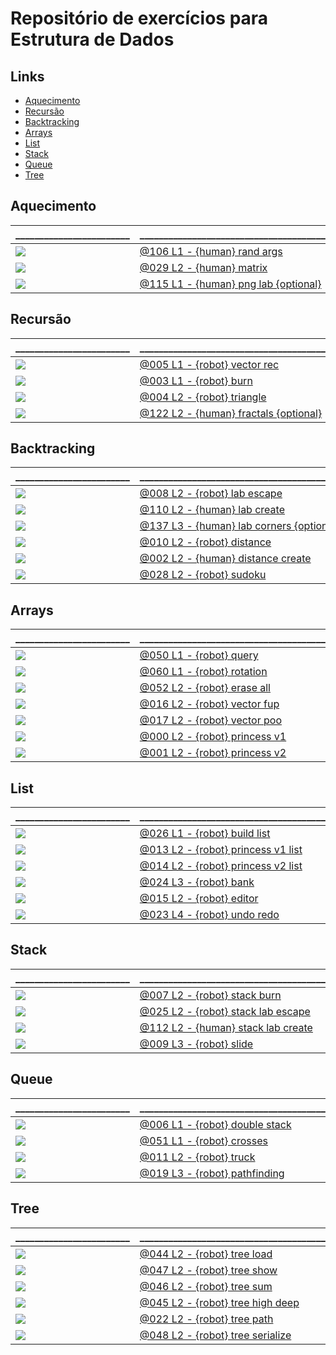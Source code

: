 
# Repositório de exercícios para Estrutura de Dados

## Links []()
[](toc)
- [Aquecimento](#aquecimento)
- [Recursão](#recursão)
- [Backtracking](#backtracking)
- [Arrays](#arrays)
- [List](#list)
- [Stack](#stack)
- [Queue](#queue)
- [Tree](#tree)
[](toc)


## Aquecimento
\________________________ | \_______________________________________________
------------------------- | ------------------------------------------------
![](base/106/.thumb.jpg) | [@106 L1 - {human} rand args](base/106/Readme.md)
![](base/029/.thumb.jpg) | [@029 L2 - {human} matrix](base/029/Readme.md)
![](base/115/.thumb.jpg) | [@115 L1 - {human} png lab {optional}](base/115/Readme.md)

## Recursão
\________________________ | \_______________________________________________
------------------------- | ------------------------------------------------
![](base/005/.thumb.jpg) | [@005 L1 - {robot} vector rec](base/005/Readme.md)
![](base/003/.thumb.jpg) | [@003 L1 - {robot} burn](base/003/Readme.md)
![](base/004/.thumb.jpg) | [@004 L2 - {robot} triangle](base/004/Readme.md)
![](base/122/.thumb.jpg) | [@122 L2 - {human} fractals {optional}](base/122/Readme.md)



## Backtracking
\________________________ | \_______________________________________________
------------------------- | ------------------------------------------------
![](base/008/.thumb.jpg) | [@008 L2 - {robot} lab escape](base/008/Readme.md)
![](base/110/.thumb.jpg) | [@110 L2 - {human} lab create](base/110/Readme.md)
![](base/137/.thumb.jpg) | [@137 L3 - {human} lab corners {optional}](base/137/Readme.md)
![](base/010/.thumb.jpg) | [@010 L2 - {robot} distance](base/010/Readme.md)
![](base/002/.thumb.jpg) | [@002 L2 - {human} distance create](base/002/Readme.md)
![](base/028/.thumb.jpg) | [@028 L2 - {robot} sudoku](base/028/Readme.md)


## Arrays
\________________________ | \_______________________________________________
------------------------- | ------------------------------------------------
![](base/050/.thumb.jpg) | [@050 L1 - {robot} query](base/050/Readme.md)
![](base/060/.thumb.jpg) | [@060 L1 - {robot} rotation](base/060/Readme.md)
![](base/052/.thumb.jpg) | [@052 L2 - {robot} erase all](base/052/Readme.md)
![](base/016/.thumb.jpg) | [@016 L2 - {robot} vector fup](base/016/Readme.md)
![](base/017/.thumb.jpg) | [@017 L2 - {robot} vector poo](base/017/Readme.md)
![](base/000/.thumb.jpg) | [@000 L2 - {robot} princess v1](base/000/Readme.md)
![](base/001/.thumb.jpg) | [@001 L2 - {robot} princess v2](base/001/Readme.md)

## List
\________________________ | \_______________________________________________
------------------------- | ------------------------------------------------
![](base/026/.thumb.jpg) | [@026 L1 - {robot} build list](base/026/Readme.md)
![](base/013/.thumb.jpg) | [@013 L2 - {robot} princess v1 list](base/013/Readme.md)
![](base/014/.thumb.jpg) | [@014 L2 - {robot} princess v2 list](base/014/Readme.md)
![](base/024/.thumb.jpg) | [@024 L3 - {robot} bank](base/024/Readme.md)
![](base/015/.thumb.jpg) | [@015 L2 - {robot} editor](base/015/Readme.md)
![](base/023/.thumb.jpg) | [@023 L4 - {robot} undo redo](base/023/Readme.md)

## Stack
\________________________ | \_______________________________________________
------------------------- | ------------------------------------------------
![](base/007/.thumb.jpg) | [@007 L2 - {robot} stack burn](base/007/Readme.md)
![](base/025/.thumb.jpg) | [@025 L2 - {robot} stack lab escape](base/025/Readme.md)
![](base/112/.thumb.jpg) | [@112 L2 - {human} stack lab create](base/112/Readme.md)
![](base/009/.thumb.jpg) | [@009 L3 - {robot} slide](base/009/Readme.md)

## Queue
\________________________ | \_______________________________________________
------------------------- | ------------------------------------------------
![](base/006/.thumb.jpg) | [@006 L1 - {robot} double stack](base/006/Readme.md)
![](base/051/.thumb.jpg) | [@051 L1 - {robot} crosses](base/051/Readme.md)
![](base/011/.thumb.jpg) | [@011 L2 - {robot} truck](base/011/Readme.md)
![](base/019/.thumb.jpg) | [@019 L3 - {robot} pathfinding](base/019/Readme.md)

## Tree
\________________________ | \_______________________________________________
------------------------- | ------------------------------------------------
![](base/044/.thumb.jpg) | [@044 L2 - {robot} tree load](base/044/Readme.md)
![](base/047/.thumb.jpg) | [@047 L2 - {robot} tree show](base/047/Readme.md)
![](base/046/.thumb.jpg) | [@046 L2 - {robot} tree sum](base/046/Readme.md)
![](base/045/.thumb.jpg) | [@045 L2 - {robot} tree high deep](base/045/Readme.md)
![](base/022/.thumb.jpg) | [@022 L2 - {robot} tree path](base/022/Readme.md)
![](base/048/.thumb.jpg) | [@048 L2 - {robot} tree serialize](base/048/Readme.md)
